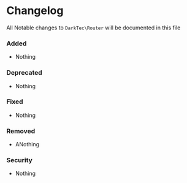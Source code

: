 # Changelog

All Notable changes to `DarkTec\Router` will be documented in this file

### Added
- Nothing

### Deprecated
- Nothing

### Fixed
- Nothing

### Removed
- ANothing

### Security
- Nothing